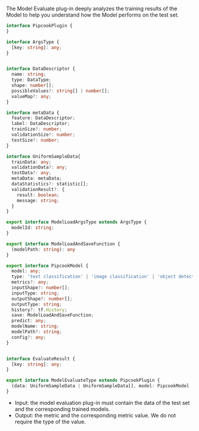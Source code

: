 The Model Evaluate plug-in deeply analyzes the training results of the Model to help you understand how the Model performs on the test set.

```typescript
interface PipcookPlugin {
}

interface ArgsType {
  [key: string]: any;
}


interface DataDescriptor {
  name: string;
  type: DataType;
  shape: number[];
  possibleValues?: string[] | number[];
  valueMap?: any;
}

interface metaData {
  feature: DataDescriptor;
  label: DataDescriptor;
  trainSize?: number;
  validationSize?: number;
  testSize?: number;
}

interface UniformSampleData{
  trainData: any;
  validationData?: any;
  testData?: any;
  metaData: metaData;
  dataStatistics?: statistic[];
  validationResult?: {
    result: boolean;
    message: string;
  }
}

export interface ModelLoadArgsType extends ArgsType {
  modelId: string;
}

export interface ModelLoadAndSaveFunction {
  (modelPath: string): any
}

export interface PipcookModel {
  model: any;
  type: 'text classification' | 'image classification' | 'object detection';
  metrics?: any;
  inputShape?: number[];
  inputType: string;
  outputShape?: number[];
  outputType: string;
  history?: tf.History;
  save: ModelLoadAndSaveFunction;
  predict: any;
  modelName: string;
  modelPath?: string;
  config?: any;
}


interface EvaluateResult {
  [key: string]: any;
}

export interface ModelEvaluateType extends PipcookPlugin {
  (data: UniformSampleData | UniformSampleData[], model: PipcookModel | PipcookModel[], args?: ArgsType): Promise<EvaluateResult>
}
```

- Input: the model evaluation plug-in must contain the data of the test set and the corresponding trained models.
- Output: the metric and the corresponding metric value. We do not require the type of the value.
